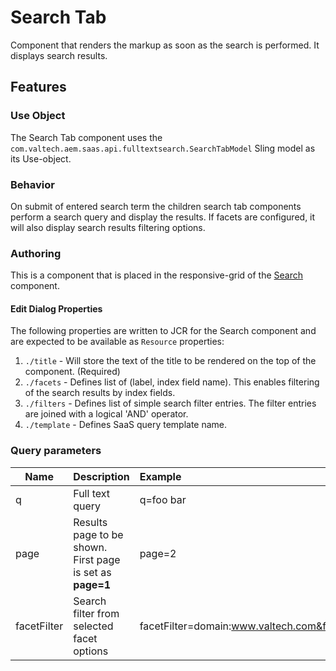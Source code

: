 Search Tab
====
Component that renders the markup as soon as the search is performed. It displays search results.

## Features

### Use Object
The Search Tab component uses the `com.valtech.aem.saas.api.fulltextsearch.SearchTabModel` Sling model as its Use-object.

### Behavior
On submit of entered search term the children search tab components perform a search query and display the results. If
facets are configured, it will also display search results filtering options.

### Authoring
This is a component that is placed in the responsive-grid of the [Search](../search/README.md) component.

#### Edit Dialog Properties
The following properties are written to JCR for the Search component and are expected to be available as `Resource` properties:

1. `./title` - Will store the text of the title to be rendered on the top of the component. (Required)
2. `./facets` - Defines list of (label, index field name). This enables filtering of the search results by index fields.
3. `./filters` - Defines list of simple search filter entries. The filter entries are joined with a logical 'AND'
   operator.
4. `./template` - Defines SaaS query template name.

### Query parameters

| Name | Description | Example |
| --- | :--- | :--- |
| q | Full text query | q=foo bar |
| page | Results page to be shown. First page is set as **page=1** | page=2 |
| facetFilter | Search filter from selected facet options | facetFilter=domain:www.valtech.com&facetFilter=contentType:pdf,xml |
